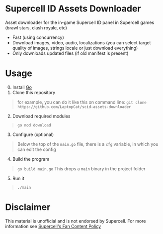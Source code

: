 # Supercell ID Assets Downloader
Asset downloader for the in-game Supercell ID panel in Supercell games (brawl stars, clash royale, etc)

- Fast (using concurrency)
- Download images, video, audio, localizations (you can select target quality of images, strings locale or just download everything)
- Only downloads updated files (if old manifest is present)

# Usage
0. Install [Go](https://go.dev)
1. Clone this repository
   
> for example, you can do it like this on command line: `git clone https://github.com/LaptopCat/scid-assets-downloader`
2. Download required modules
> `go mod download`
3. Configure (optional)
> Below the top of the `main.go` file, there is a `cfg` variable, in which you can edit the config
4. Build the program
> `go build main.go`
> This drops a `main` binary in the project folder
5. Run it
> `./main`

# Disclaimer
This material is unofficial and is not endorsed by Supercell. For more information see [Supercell's Fan Content Policy](https://www.supercell.com/fan-content-policy)
